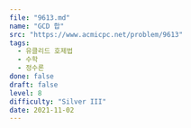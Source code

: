 ```yaml
---
file: "9613.md"
name: "GCD 합"
src: "https://www.acmicpc.net/problem/9613"
tags: 
  - 유클리드 호제법
  - 수학
  - 정수론
done: false
draft: false
level: 8
difficulty: "Silver III"
date: 2021-11-02
---
```

